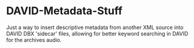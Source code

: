 # DAVID-Metadata-Stuff
Just a way to insert descriptive metadata from another XML source into DAVID DBX 'sidecar' files, allowing for better keyword searching in DAVID for the archives audio.
